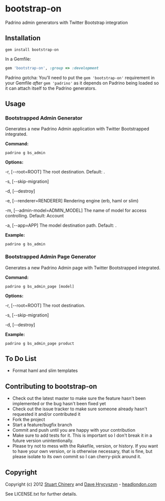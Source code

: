 # bootstrap-on

Padrino admin generators with Twitter Bootstrap integration


## Installation

```
gem install bootstrap-on
```

In a Gemfile:

```ruby
gem 'bootstrap-on', :group => :development
```

Padrino gotcha: You'll need to put the `gem 'bootstrap-on'` requirement in your Gemfile *after* `gem 'padrino'` as it depends on Padrino being loaded so it can attach itself to the Padrino generators.


## Usage

### Bootstrapped Admin Generator

Generates a new Padrino Admin application with Twitter Bootstrapped integrated.

**Command:**

```
padrino g bs_admin
```

**Options:**

-r, [--root=ROOT] The root destination. Default: .

-s, [--skip-migration]

-d, [--destroy]

-e, [--renderer=RENDERER] Rendering engine (erb, haml or slim)

-m, [--admin-model=ADMIN_MODEL] The name of model for access controlling. Default: Account

-a, [--app=APP] The model destination path. Default: .

**Example:**

```
padrino g bs_admin
```

### Bootstrapped Admin Page Generator

Generates a new Padrino Admin page with Twitter Bootstrapped integrated.

**Command:**

```
padrino g bs_admin_page [model]
```

**Options:**

-r, [--root=ROOT] The root destination.

-s, [--skip-migration]

-d, [--destroy]

**Example:**

```
padrino g bs_admin_page product
```


## To Do List

* Format haml and slim templates


## Contributing to bootstrap-on

* Check out the latest master to make sure the feature hasn't been implemented or the bug hasn't been fixed yet
* Check out the issue tracker to make sure someone already hasn't requested it and/or contributed it
* Fork the project
* Start a feature/bugfix branch
* Commit and push until you are happy with your contribution
* Make sure to add tests for it. This is important so I don't break it in a future version unintentionally.
* Please try not to mess with the Rakefile, version, or history. If you want to have your own version, or is otherwise necessary, that is fine, but please isolate to its own commit so I can cherry-pick around it.


## Copyright

Copyright (c) 2012 [Stuart Chinery](http://www.headlondon.com/who-we-are#stuart-chinery) and [Dave Hrycyszyn](http://www.headlondon.com/who-we-are#david-hrycyszyn) - [headlondon.com](http://www.headlondon.com)

See LICENSE.txt for further details.
